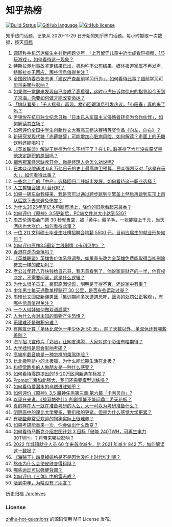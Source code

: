 # 知乎热榜
[![Build Status](https://github.com/ToWeLong/zhihu-hot-questions/workflows/CI/badge.svg)](https://github.com/ToWeLong/zhihu-hot-questions/actions)
[![GitHub language](https://img.shields.io/badge/language-golang-orange.svg)](https://golang.org/)
[![GitHub license](https://img.shields.io/github/license/ToWeLong/zhihu-hot-questions)](https://github.com/ToWeLong/zhihu-hot-questions/blob/main/LICENSE)

知乎热门话题，记录从 2020-11-29 日开始的知乎热门话题。每小时抓取一次数据，按天[归档](./archives)

<!-- BEGIN -->

1. [调研称手机沉迷催生乡村新问题少年，「上万留守儿童中近七成看短视频，1/3 玩游戏」，如何看待这一现象？](https://www.zhihu.com/question/586663166)
1. [特斯拉潮州事故鉴定结果已出，机构称不公布结果，媒体报道家属不再发声，特斯拉亦无回应，哪些信息值得关注？](https://www.zhihu.com/question/586885191)
1. [全国政协委员张志勇「建议严查超前学习行为」，如何看待此事？超前学习可能带来哪些影响？](https://www.zhihu.com/question/586934165)
1. [如果你一觉醒来发现自己变成了高启强，这时小虎告诉你徐忠的指导组今天到了京海，你要如何做才能改变命运？](https://www.zhihu.com/question/586688652)
1. [「排队看房」「千人摇号」再现，楼市回暖消息引发热议，「小阳春」真的来了吗？](https://www.zhihu.com/question/586867389)
1. [尹锡悦在抗日独立纪念日称「日本已从军国主义侵略者转变为合作伙伴」，如何解读其立场？](https://www.zhihu.com/question/586923529)
1. [如何评价全国中学生创新作文大赛高三组决赛特等奖作品《向左，向右》？](https://www.zhihu.com/question/586372660)
1. [新研究发现代糖「赤藓糖醇」可能增加心脏病风险，如何解读？市面上的无糖饮料还能喝吗？](https://www.zhihu.com/question/586895483)
1. [《英雄联盟》解说王继德为什么不想干了？在 LPL 联赛待了六年没有获奖是他决定辞职的原因吗？](https://www.zhihu.com/question/586889555)
1. [销售冠军经常缺席开会，你是经理人会怎么劝说呢?](https://www.zhihu.com/question/586387662)
1. [日本众议院通过 6.8 万亿日元的史上最高防卫预算，民众强烈反对「这是在玩火」，如何看待此事？](https://www.zhihu.com/question/586867003)
1. [一些北上广的「中产」选择回归二线城市发展，如何看待这一职业选择？](https://www.zhihu.com/question/586737045)
1. [人工剪辑会被 AI 替代吗？](https://www.zhihu.com/question/553494540)
1. [如果一辆车向我撞来，我是否可以通过跨步跳到引擎盖上然后再跳到车顶上再从后跳下去来避免伤害？](https://www.zhihu.com/question/567643927)
1. [为什么2023年笔记本电脑市场上，降价的旧款看起来最香？](https://www.zhihu.com/question/586909336)
1. [如何评价《原神》3.5更新后，PC端文件总大小达到53G?](https://www.zhihu.com/question/586865513)
1. [周杰伦演唱会门票 30 秒就售空，被「黄牛」薅羊毛，一张能赚上千元，当天酒店也大涨价，如何看待此事？](https://www.zhihu.com/question/586800503)
1. [一位 211 文科硕士毕业生吐槽招聘会均薪 5500 元，目前应届生的就业形势如何？](https://www.zhihu.com/question/586900645)
1. [如何评价原神3.5最新主线剧情《卡利贝尔》？](https://www.zhihu.com/question/586900223)
1. [香港在走向衰落吗？](https://www.zhihu.com/question/583900488)
1. [《英雄联盟》英雄售价体系将调整，如果拳头改为全英雄免费能取得当初删除符文一样的成功吗？](https://www.zhihu.com/question/584428495)
1. [老公过年转八万块钱给自己哥，我无意看到了，他说家庭财产的一半，他有权决定，不需要问我，这是什么逻辑？](https://www.zhihu.com/question/580525455)
1. [为什么很多员工，离职原因说谎，明明是干得不爽，还说家中有事？](https://www.zhihu.com/question/585272558)
1. [中年男士每天通勤单程骑行 30 公里，是否有些运动过量？](https://www.zhihu.com/question/586591150)
1. [周琦长文回应新疆男篮「集训期间多次遭遇恐吓，篮协的处罚公正客观」，有哪些信息值得关注？](https://www.zhihu.com/question/586858614)
1. [一个人带娃如何做双语启蒙?](https://www.zhihu.com/question/585509948)
1. [人为什么会对未知的事物产生恐惧？](https://www.zhihu.com/question/37009657)
1. [乐理难还是微积分难？](https://www.zhihu.com/question/359123196)
1. [有网友计算「单休比双休一年少休近 50 天」，除了天数以外，单双休还有哪些差别？](https://www.zhihu.com/question/586901004)
1. [海军招飞宣传片「彩蛋」让网友沸腾，大家对这个彩蛋有啥期待？](https://www.zhihu.com/question/586729603)
1. [大学挂科是否会影响考研？](https://www.zhihu.com/question/542523044)
1. [高端车载音响是一种怎样的乘驾体验？](https://www.zhihu.com/question/35548722)
1. [比北极熊娇小的北极狐，为什么能长期生活在北极？](https://www.zhihu.com/question/586758033)
1. [和经常跑步的人做朋友是一种什么感受？](https://www.zhihu.com/question/585524293)
1. [如何看待零跑提出的15-20万区间新选车标准？](https://www.zhihu.com/question/586918773)
1. [Prompt工程如此强大，我们还需要模型训练吗？](https://www.zhihu.com/question/586331504)
1. [如何看待爱潜水的乌贼进驻知乎？](https://www.zhihu.com/question/586761967)
1. [如何评价《原神》3.5 魔神任务第三章·第六幕「卡利贝尔」?](https://www.zhihu.com/question/586886802)
1. [以现在来说，《战双帕弥什》的剧情能不能问鼎二游天花板？](https://www.zhihu.com/question/586330501)
1. [真的存在大一就在准备考研的人么，大一可以为考研准备什么？](https://www.zhihu.com/question/444426871)
1. [明明高中的课比大学要多，要衔接的更紧，但是为什么感觉大学更累？](https://www.zhihu.com/question/586169036)
1. [有哪些非常受欢迎的狗狗实际上很难养？](https://www.zhihu.com/question/552466607)
1. [如果考研能重来一次，你会做出什么改变？](https://www.zhihu.com/question/458823146)
1. [如何看待马斯克介绍宏图计划 3 目标「储能 240TWH，可再生电力 30TWH」？将带来哪些影响？](https://www.zhihu.com/question/587062468)
1. [2022 年城镇就业人员 60 年来首次减少，比 2021 年减少 842 万，如何解读这一数据？](https://www.zhihu.com/question/586898525)
1. [《海贼王》四皇掉逼格是不是因为没吃上时代红利呢？](https://www.zhihu.com/question/579327899)
1. [熬夜为什么会使皮肤变得粗糙？](https://www.zhihu.com/question/584748716)
1. [哪些运动可以强健背部？](https://www.zhihu.com/question/585683895)
1. [如何评价《三体》中的雷志成？](https://www.zhihu.com/question/581728129)
1. [活到中年，为啥没有了朋友？](https://www.zhihu.com/question/576631805)

<!-- END -->

历史归档 [./archives](./archives)


### License
[zhihu-hot-questions](https://github.com/towelong/zhihu-hot-questions) 的源码使用 MIT License 发布。